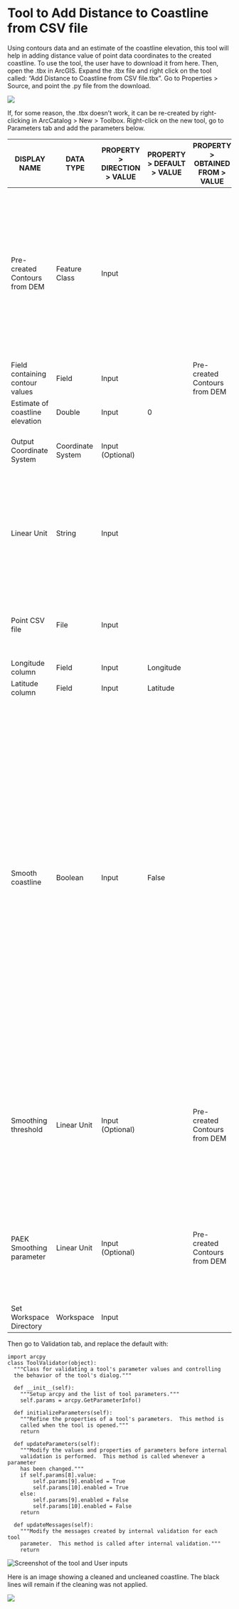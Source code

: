 # Tool to Add Distance to Coastline from CSV file
Using contours data and an estimate of the coastline elevation, this tool will help in adding distance value of point data coordinates to the created coastline. To use the tool, the user have to download it from here. Then, open the .tbx in ArcGIS. Expand the .tbx file and right click on the tool called: “Add Distance to Coastline from CSV file.tbx”. Go to Properties > Source, and point the .py file from the download.

![](https://paper-attachments.dropbox.com/s_A8644DBF08192B3C836A07BDBF5207209C6DE632DD90A438998B40149BBD3F31_1561142887461_Screen+Shot+2019-06-21+at+14.47.50+PM.png)


If, for some reason, the .tbx doesn’t work, it can be re-created by right-clicking in ArcCatalog > New > Toolbox. Right-click on the new tool, go to Parameters tab and add the parameters below.

| DISPLAY NAME                    | DATA TYPE         | PROPERTY > DIRECTION > VALUE | PROPERTY > DEFAULT > VALUE | PROPERTY > OBTAINED FROM > VALUE | PROPERTY > FILTER > VALUE | Description                                                                                                                                                                                                                                                                                                                                                        |
| ------------------------------- | ----------------- | ---------------------------- | -------------------------- | -------------------------------- | ------------------------- | ------------------------------------------------------------------------------------------------------------------------------------------------------------------------------------------------------------------------------------------------------------------------------------------------------------------------------------------------------------------ |
| Pre-created Contours from DEM   | Feature Class     | Input                        |                            |                                  |                           | Pre-created contours. You can also create contours using a digital elavation model and ArcGIS' nternal tool called "Contour", available with the Spatial Analyst license.                                                                                                                                                                                          |
| Field containing contour values | Field             | Input                        |                            | Pre-created Contours from DEM    |                           |                                                                                                                                                                                                                                                                                                                                                                    |
| Estimate of coastline elevation | Double            | Input                        | 0                          |                                  |                           |                                                                                                                                                                                                                                                                                                                                                                    |
| Output Coordinate System        | Coordinate System | Input (Optional)             |                            |                                  |                           | The coordinate system you will be working on.                                                                                                                                                                                                                                                                                                                      |
| Linear Unit                     | String            | Input                        |                            |                                  | FEET_US, METERS, MILES_US | The unit used in the calculation. Make sure this match the coordinate system and the smoothing parameters if it's "checked".                                                                                                                                                                                                                                       |
| Point CSV file                  | File              | Input                        |                            |                                  |                           | The CSV file containing Latitude and Longitude of points.                                                                                                                                                                                                                                                                                                          |
| Longitude column                | Field             | Input                        | Longitude                  |                                  |                           |                                                                                                                                                                                                                                                                                                                                                                    |
| Latitude column                 | Field             | Input                        | Latitude                   |                                  |                           |                                                                                                                                                                                                                                                                                                                                                                    |
| Smooth coastline                | Boolean           | Input                        | False                      |                                  |                           | To choose whether to smooth the coastline of not:<br><br>- Checked: A PAEK smoothing will be applied to the coastline, based on the parameters specified. Small / short contour lines will also be removed. This could be very helpful if the contour was created from high resolution Lidar DEM (cf. figure below).<br>- Unchecked: No smoothing will be applied. |
| Smoothing threshold             | Linear Unit       | Input (Optional)             |                            | Pre-created Contours from DEM    |                           | The minimum length of line that you will keep for smoothing. The unit should be based on the coordinate system you'll be working on.                                                                                                                                                                                                                               |
| PAEK Smoothing parameter        | Linear Unit       | Input (Optional)             |                            | Pre-created Contours from DEM    |                           | PAEK parameter for smoothing. The unit should be based on the coordinate system you'll be working on.                                                                                                                                                                                                                                                              |
| Set Workspace Directory         | Workspace         | Input                        |                            |                                  |                           |                                                                                                                                                                                                                                                                                                                                                                    |

Then go to Validation tab, and replace the default with:

    import arcpy
    class ToolValidator(object):
      """Class for validating a tool's parameter values and controlling
      the behavior of the tool's dialog."""
    
      def __init__(self):
        """Setup arcpy and the list of tool parameters."""
        self.params = arcpy.GetParameterInfo()
    
      def initializeParameters(self):
        """Refine the properties of a tool's parameters.  This method is
        called when the tool is opened."""
        return
    
      def updateParameters(self):
        """Modify the values and properties of parameters before internal
        validation is performed.  This method is called whenever a parameter
        has been changed."""
        if self.params[8].value:
            self.params[9].enabled = True
            self.params[10].enabled = True
        else:
            self.params[9].enabled = False
            self.params[10].enabled = False
        return
    
      def updateMessages(self):
        """Modify the messages created by internal validation for each tool
        parameter.  This method is called after internal validation."""
        return


![Screenshot of the tool and User inputs](https://paper-attachments.dropbox.com/s_A8644DBF08192B3C836A07BDBF5207209C6DE632DD90A438998B40149BBD3F31_1561666159117_Screen+Shot+2019-06-27+at+16.08.22+PM.png)


Here is an image showing a cleaned and uncleaned coastline. The black lines will remain if the cleaning was not applied.

![](https://paper-attachments.dropbox.com/s_A8644DBF08192B3C836A07BDBF5207209C6DE632DD90A438998B40149BBD3F31_1561141080248_Screen+Shot+2019-06-21+at+13.24.36+PM.png)


